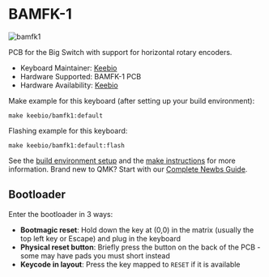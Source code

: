 # BAMFK-1

![bamfk1](https://cdn.shopify.com/s/files/1/1851/5125/products/bamfk-1-back_1100x.png?v=1635304218)

PCB for the Big Switch with support for horizontal rotary encoders.

* Keyboard Maintainer: [Keebio](https://github.com/nooges)
* Hardware Supported: BAMFK-1 PCB
* Hardware Availability: [Keebio](https://keeb.io/)

Make example for this keyboard (after setting up your build environment):

    make keebio/bamfk1:default

Flashing example for this keyboard:

    make keebio/bamfk1:default:flash

See the [build environment setup](https://docs.qmk.fm/#/getting_started_build_tools) and the [make instructions](https://docs.qmk.fm/#/getting_started_make_guide) for more information. Brand new to QMK? Start with our [Complete Newbs Guide](https://docs.qmk.fm/#/newbs).

## Bootloader

Enter the bootloader in 3 ways:

* **Bootmagic reset**: Hold down the key at (0,0) in the matrix (usually the top left key or Escape) and plug in the keyboard
* **Physical reset button**: Briefly press the button on the back of the PCB - some may have pads you must short instead
* **Keycode in layout**: Press the key mapped to `RESET` if it is available
